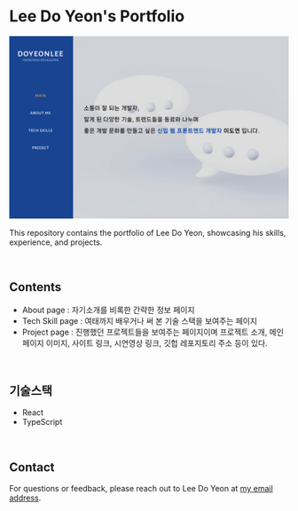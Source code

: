 # Lee Do Yeon's Portfolio

<img  src="src/assets/images/portfolioImage.png">

<br>

This repository contains the portfolio of Lee Do Yeon, showcasing his skills, experience, and projects.

<br>

## Contents

- About page : 자기소개를 비록한 간략한 정보 페이지
- Tech Skill page : 여태까지 배우거나 써 본 기술 스택을 보여주는 페이지
- Project page : 진행했던 프로젝트들을 보여주는 페이지이며 프로젝트 소개, 메인 페이지 이미지, 사이트 링크, 시연영상 링크, 깃헙 레포지토리 주소 등이 있다.

<br>

## 기술스택

- React
- TypeScript

<br>

## Contact

For questions or feedback, please reach out to Lee Do Yeon at [my email address](dlehdus1433@gmail.com).
